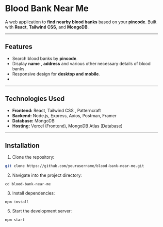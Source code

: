 # Blood Bank Near Me

A web application to **find nearby blood banks** based on your **pincode**. Built with **React**, **Tailwind CSS**, and **MongoDB**.

---

## Features

- Search blood banks by **pincode**.
- Display **name** , **address** and various other necessary details of blood banks.
- Responsive design for **desktop and mobile**.
- 
---

## Technologies Used

- **Frontend:** React, Tailwind CSS , Patterncraft
- **Backend:** Node.js, Express, Axios, Postman, Framer
- **Database:** MongoDB 
- **Hosting:** Vercel (Frontend), MongoDB Atlas (Database)

---

## Installation

1. Clone the repository:

```bash
git clone https://github.com/yourusername/blood-bank-near-me.git
```

2. Navigate into the project directory:

```
cd blood-bank-near-me
```
   
3. Install dependencies:

```
npm install
```
5. Start the development server:

```
npm start
```

